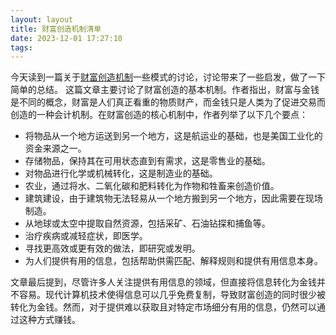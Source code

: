 ```yaml
---
layout: layout
title: 财富创造机制清单
date: 2023-12-01 17:27:10
tags:
---
```


今天读到一篇关于[财富创造机制](https://blog.rongarret.info/2009/10/catalog-of-wealth-creation-mechanisms.html)一些模式的讨论，讨论带来了一些启发，做了一下简单的总结。
这篇文章主要讨论了财富创造的基本机制。作者指出，财富与金钱是不同的概念，财富是人们真正看重的物质财产，而金钱只是人类为了促进交易而创造的一种会计机制。在财富创造的核心机制中，作者列举了以下几个要点：

* 将物品从一个地方运送到另一个地方，这是航运业的基础，也是美国工业化的资金来源之一。
* 存储物品，保持其在可用状态直到有需求，这是零售业的基础。
*  对物品进行化学或机械转化，这是制造业的基础。
*  农业，通过将水、二氧化碳和肥料转化为作物和牲畜来创造价值。
*  建筑建设，由于建筑物无法轻易从一个地方搬到另一个地方，因此需要在现场制造。
*  从地球或太空中提取自然资源，包括采矿、石油钻探和捕鱼等。
*  治疗疾病或减轻症状，即医学。
*  寻找更高效或更有效的做法，即研究或发明。
*  为人们提供有用的信息，包括帮助供需匹配、解释规则和提供有用信息本身。

文章最后提到，尽管许多人关注提供有用信息的领域，但直接将信息转化为金钱并不容易。现代计算机技术使得信息可以几乎免费复制，导致财富创造的同时很少被转化为金钱。然而，对于提供难以获取且对特定市场细分有用的信息，仍然可以通过这种方式赚钱。

